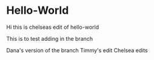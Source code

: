 # Hello-World
Hi this is chelseas edit of hello-world

This is to test adding in the branch

Dana's version of the branch
Timmy's edit
Chelsea edits
